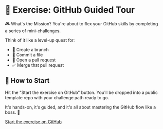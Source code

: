 <!-- Copied from 04-Excercise/readme.md -->
# 🧭 Exercise: GitHub Guided Tour

🎮 What's the Mission?
You're about to flex your GitHub skills by completing a series of mini-challenges.

Think of it like a level-up quest for:
- 🔀 Create a branch
- 📄 Commit a file
- 🔁 Open a pull request
- ✅ Merge that pull request

## 🚀 How to Start

Hit the "Start the exercise on GitHub" button.
You'll be dropped into a public template repo with your challenge path ready to go.

It's hands-on, it's guided, and it's all about mastering the GitHub flow like a boss. 💪

[Start the exercise on GitHub](https://github.com/skills/introduction-to-github)
